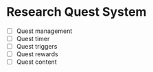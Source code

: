 # Research Quest System
- [ ] Quest management
- [ ] Quest timer
- [ ] Quest triggers
- [ ] Quest rewards
- [ ] Quest content